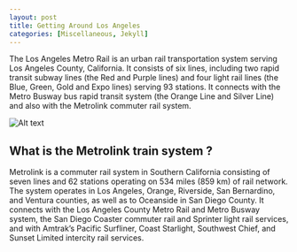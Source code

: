 ```yaml
---
layout: post
title: Getting Around Los Angeles
categories: [Miscellaneous, Jekyll]
---
```


The Los Angeles Metro Rail is an urban rail transportation system serving Los Angeles County, California. It consists of six lines, including two rapid transit subway lines (the Red and Purple lines) and four light rail lines (the Blue, Green, Gold and Expo lines) serving 93 stations. It connects with the Metro Busway bus rapid transit system (the Orange Line and Silver Line) and also with the Metrolink commuter rail system.

![Alt text](https://americabyrailandbus.files.wordpress.com/2020/07/san-francisco-market-street-cars.jpg "San Francisco Market Street")

## What is the Metrolink train system ?

Metrolink is a commuter rail system in Southern California consisting of seven lines and 62 stations operating on 534 miles (859 km) of rail network. The system operates in Los Angeles, Orange, Riverside, San Bernardino, and Ventura counties, as well as to Oceanside in San Diego County. It connects with the Los Angeles County Metro Rail and Metro Busway system, the San Diego Coaster commuter rail and Sprinter light rail services, and with Amtrak’s Pacific Surfliner, Coast Starlight, Southwest Chief, and Sunset Limited intercity rail services.





